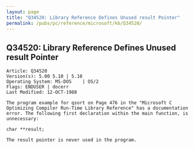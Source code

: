 ```yaml
---
layout: page
title: "Q34520: Library Reference Defines Unused result Pointer"
permalink: /pubs/pc/reference/microsoft/kb/Q34520/
---
```


## Q34520: Library Reference Defines Unused result Pointer

	Article: Q34520
	Version(s): 5.00 5.10 | 5.10
	Operating System: MS-DOS    | OS/2
	Flags: ENDUSER | docerr
	Last Modified: 12-OCT-1988
	
	The program example for qsort on Page 476 in the "Microsoft C
	Optimizing Compiler Run-Time Library Reference" has a documentation
	error. The following first declaration within the main function, is
	unnecessary:
	
	char **result;
	
	The result pointer is never used in the program.
